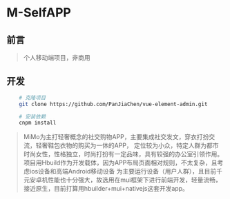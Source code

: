 # M-SelfAPP
## 前言

> 个人移动端项目，非商用

## 开发
```bash
    # 克隆项目
    git clone https://github.com/PanJiaChen/vue-element-admin.git

    # 安装依赖
    cnpm install
```
> MiMo为主打轻奢概念的社交购物APP，主要集成社交发文，穿衣打扮交流，轻奢鞋包衣物的购买为一体的APP，
定位较为小众，特定人群为都市时尚女性，性格独立，时尚打扮有一定品味，具有较强的办公室引领作用。
项目用Hbuild作为开发载体，因为APP布局页面相对规则，不太复杂，且考虑ios设备和高端Android移动设备
为主要运行设备（用户人群），且目前千元安卓机性能也十分强大，故选用在mui框架下进行前端开发，轻量流畅，
接近原生，目前打算用hbuilder+mui+nativejs这套开发app。
